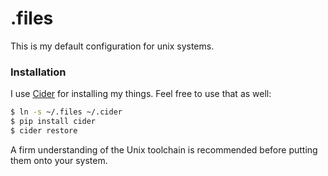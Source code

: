 # .files

This is my default configuration for unix systems.

### Installation

I use [Cider](https://github.com/msanders/cider) for installing my things. Feel free to use that as well:

``` bash
$ ln -s ~/.files ~/.cider
$ pip install cider
$ cider restore
```

A firm understanding of the Unix toolchain is recommended before putting them onto your system.

[bash]: http://www.gnu.org/software/bash/
[atom]: http://atom.io
[chrome]: https://google.com/chrome
